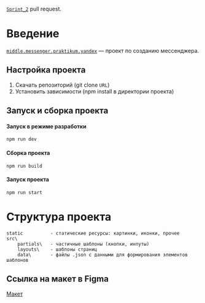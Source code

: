 [`Sprint_2`](https://github.com/anuta199212/middle.messenger.praktikum.yandex/pull/2) pull request.

# Введение

[`middle.messenger.praktikum.yandex`](https://github.com/anuta199212/middle.messenger.praktikum.yandex) — проект по созданию мессенджера.

## Настройка проекта

1. Скачать репозиторий (git clone `URL`)
2. Установить зависимости (npm install в директории проекта)

## Запуск и сборка проекта

#### Запуск в режиме разработки

```
npm run dev
```

#### Сборка проекта

```
npm run build
```

#### Запуск проекта

```
npm run start
```

# Структура проекта

```
static          - статические ресурсы: картинки, иконки, прочее
src\
    partials\   - частичные шаблоны (кнопки, инпуты)
    layouts\    - шаблоны страниц
    data\       - файлы .json с данными для формирования элементов шаблонов
```

## **Ссылка на макет в Figma**

[Макет](https://www.figma.com/file/BrNECnizIJE0fYCNMVUZPJ/MessageApp?node-id=3%3A481)
